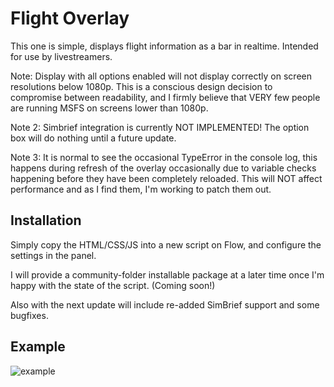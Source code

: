 # Flight Overlay

This one is simple, displays flight information as a bar in realtime.
Intended for use by livestreamers.

Note: Display with all options enabled will not display correctly on screen resolutions below 1080p. This is a conscious design decision to compromise between readability, and I firmly believe that VERY few people are running MSFS on screens lower than 1080p.

Note 2: Simbrief integration is currently NOT IMPLEMENTED! The option box will do nothing until a future update.

Note 3: It is normal to see the occasional TypeError in the console log, this happens during refresh of the overlay occasionally due to variable checks happening before they have been completely reloaded.
This will NOT affect performance and as I find them, I'm working to patch them out.

## Installation

Simply copy the HTML/CSS/JS into a new script on Flow, and configure the settings in the panel.

I will provide a community-folder installable package at a later time once I'm happy
with the state of the script. (Coming soon!)

Also with the next update will include re-added SimBrief support and some bugfixes.

## Example

![example](https://cdn.wolfie.space/images/FlightSimulator_1676447874.png)
